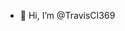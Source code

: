 - 👋 Hi, I’m @TravisCI369
<!---
TravisCI369/TravisCI369 is a ✨ special ✨ repository because its....
<~ sentient ~>< 8===)~~~~

